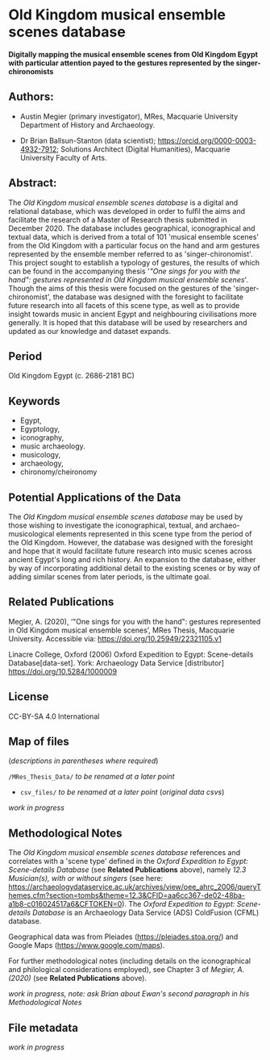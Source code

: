 # Old Kingdom musical ensemble scenes database

**Digitally mapping the musical ensemble scenes from Old Kingdom Egypt with particular attention payed to the gestures represented by the singer-chironomists**


## Authors:

-   Austin Megier (primary investigator),
    MRes, Macquarie University Department of History and
    Archaeology.

-   Dr Brian Ballsun-Stanton (data scientist);
    <https://orcid.org/0000-0003-4932-7912>; Solutions Architect
    (Digital Humanities), Macquarie University Faculty of Arts.


## Abstract:
The *Old Kingdom musical ensemble scenes database* is a digital and relational
database, which was developed in order to fulfil the aims and facilitate the research of
a Master of Research thesis submitted in December 2020. The database includes
geographical, iconographical and textual data, which is derived from a total of
101 'musical ensemble scenes' from the Old Kingdom with a particular focus on
the hand and arm gestures represented by the ensemble member referred to as
'singer-chironomist'. This project sought to establish a typology of gestures,
the results of which can be found in the accompanying thesis '*"One sings for you
with the hand": gestures represented in Old Kingdom musical ensemble scenes*'.
Though the aims of this thesis were focused on the gestures of the 'singer-chironomist',
the database was designed with the foresight to facilitate future research into
all facets of this scene type, as well as to provide insight towards music
in ancient Egypt and neighbouring civilisations more generally. It is hoped that
this database will be used by researchers and updated as our knowledge and dataset
expands.


## Period
Old Kingdom Egypt (c. 2686-2181 BC)


## Keywords
* Egypt,
* Egyptology,
* iconography,
* music archaeology.
* musicology,
* archaeology,
* chironomy/cheironomy

## Potential Applications of the Data
The *Old Kingdom musical ensemble scenes database* may be used by those wishing
to investigate the iconographical, textual, and archaeo-musicological elements
represented in this scene type from the period of the Old Kingdom. However, the database was designed
with the foresight and hope that it would facilitate future research into music
scenes across ancient Egypt's long and rich history. An expansion to the database,
either by way of incorporating additional detail to the existing scenes or by
way of adding similar scenes from later periods, is the ultimate goal.

## Related Publications
Megier, A. (2020), ‘"One sings for you with the hand": gestures represented in Old Kingdom
musical ensemble scenes’, MRes Thesis, Macquarie University. Accessible via: https://doi.org/10.25949/22321105.v1

Linacre College, Oxford (2006) Oxford Expedition to Egypt: Scene-details Database[data-set]. York: Archaeology Data Service [distributor] https://doi.org/10.5284/1000009

## License
CC-BY-SA 4.0 International

## Map of files
(*descriptions in parentheses where required*)

`/MRes_Thesis_Data/` *to be renamed at a later point*
-   `csv_files/` *to be renamed at a later point* (*original data csvs*)

*work in progress*

## Methodological Notes
The *Old Kingdom musical ensemble scenes database* references and correlates
with a 'scene type' defined in the *Oxford Expedition to Egypt: Scene-details Database*
(see **Related Publications** above), namely *12.3 Musician(s), with or without singers*
(see here: https://archaeologydataservice.ac.uk/archives/view/oee_ahrc_2006/queryThemes.cfm?section=tombs&theme=12.3&CFID=aa6cc367-de02-48ba-a1b8-c016024517a6&CFTOKEN=0). The *Oxford Expedition to Egypt: Scene-details Database*
is an Archaeology Data Service (ADS) ColdFusion (CFML) database.

Geographical data was from Pleiades (https://pleiades.stoa.org/) and Google Maps
(https://www.google.com/maps).

For further methodological notes (including details on the iconographical and
philological considerations employed), see Chapter 3 of *Megier, A. (2020)*
(see **Related Publications** above).

*work in progress, note: ask Brian about Ewan's second paragraph in his Methodological Notes*

## File metadata
*work in progress*
